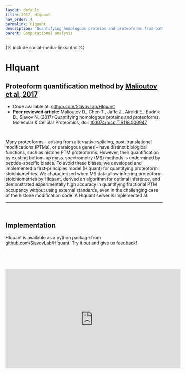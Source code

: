 ```yaml
---
layout: default
title: 2017, HIquant
nav_order: 4
permalink: HIquant
description: "Quantifying homologous proteins and proteoforms from bottom up mass-spectrometry data | Slavov Laboratory"
parent: Computational analysis
---
```

{% include social-media-links.html %}

# HIquant

## Proteoform quantification method by [Malioutov et al, 2017][HIquant_Preprint]
 * Code available at: [github.com/SlavovLab/HIquant](https://github.com/SlavovLab/HIquant)
 * **Peer reviewed article:** Malioutov D., Chen T., Jaffe J., Airoldi E., Budnik B., Slavov N. (2017)
Quantifying homologous proteins and proteoforms, Molecular & Cellular Proteomics, doi: [10.1074/mcp.TIR118.000947](https://doi.org/10.1074/mcp.TIR118.000947)



 <!-- [![pSCoPE](Figs/pSCoPE.png){: width="50%" .center-image}][pSCoPE_Preprint]
 [![pSCoPE](Figs/prioritized-proteomics-pSCoPE.png){: width="80%" .center-image}][pSCoPE_Preprint]-->


&nbsp;

Many proteoforms – arising from alternative splicing, post-translational modifications (PTMs), or paralogous genes – have distinct biological functions, such as histone PTM proteoforms. However, their quantification by existing bottom-up mass–spectrometry (MS) methods is undermined by peptide-specific biases. To avoid these biases, we developed and implemented a first-principles model (HIquant) for quantifying proteoform stoichiometries. We characterized when MS data allow inferring proteoform stoichiometries by HIquant, derived an algorithm for optimal inference, and demonstrated experimentally high accuracy in quantifying fractional PTM occupancy without using external standards, even in the challenging case of the histone modification code. A HIquant server is implemented at:

---



&nbsp;

## Implementation
HIquant is available as a python package from [github.com/SlavovLab/HIquant](https://github.com/SlavovLab/HIquant). Try it out and give us feedback!

&nbsp;  

&nbsp;

<iframe width="560" height="315" src="https://www.youtube.com/embed/SP0x3gAALtg" title="YouTube video player" frameborder="0" allow="accelerometer; autoplay; clipboard-write; encrypted-media; gyroscope; picture-in-picture" allowfullscreen></iframe>

&nbsp;  

&nbsp;

&nbsp;


&nbsp;

&nbsp;

[HIquant_Preprint]: https://www.biorxiv.org/content/10.1101/168765v1 "Quantifying homologous proteins and proteoforms from bottom up mass-spectrometry data"
[HIquant]: https://doi.org/10.1074/mcp.TIR118.000947 "Quantifying homologous proteins and proteoforms from bottom up mass-spectrometry data"

&nbsp;

&nbsp;

&nbsp;

&nbsp;

&nbsp;

&nbsp;

&nbsp;

&nbsp;

&nbsp;

&nbsp;

&nbsp;
